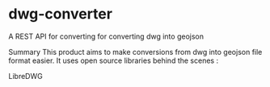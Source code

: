 # dwg-converter

A REST API for converting for converting dwg into geojson

Summary
This product aims to make conversions from dwg into geojson file format easier. It uses open source libraries behind the scenes :

LibreDWG
